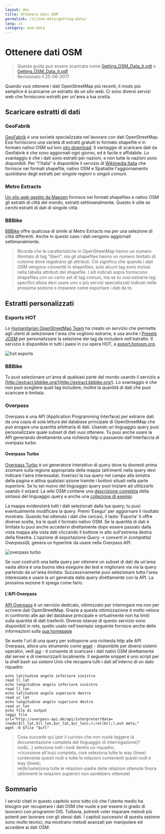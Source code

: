 ```yaml
---
layout: doc
title: Ottenere dati OSM
permalink: /it/osm-data/getting-data/
lang: it
category: osm-data
---
```


Ottenere dati OSM
=================  

> Questa guida può essere scaricata come [Getting_OSM_Data_it.odt](/files/Getting_OSM_Data_it.odt) o [Getting_OSM_Data_it.pdf](/files/Getting_OSM_Data_it.pdf)  
> Revisionato il 25-06-2017

Quando vuoi ottenere i dati OpenStreetMap più recenti, il modo più semplice è scaricarne un estratto da un sito web. Ci sono diversi servizi web che forniscono estratti per un'area a tua scelta.  

Scaricare estratti di dati
--------------------------

### GeoFabrik

[GeoFabrik](http://geofabrik.de) è una società specializzata nel lavorare con dati OpenStreetMap. Essi forniscono una varietà di estratti gratuiti in formato shapefile e in formato nativo OSM sul loro [sito download](http://download.geofabrik.de). Il vantaggio di scaricare dati da Geofabrik è che sono aggiornati ogni giorno, ed è facile e affidabile. Lo svantaggio è che i dati sono estratti per nazioni, e non tutte le nazioni sono disponibili. Per "l'Italia" è disponibile il servizio di [Wikimedia Italia](http://osm-estratti.wmflabs.org/estratti/) che fornisce nei formati shapefile, nativo OSM e Spatialite l'aggiornamento quotidiano degli estratti per singole regioni o singoli comuni.  

### Metro Extracts

[Un sito web gestito da Mapzen](https://mapzen.com/data/metro-extracts/) fornisce nei formati shapefiles e nativo OSM gli estratti di città del mondo, estratti settimanalmente. Questo è utile se cerchi estratti di dati di singole città.  

### BBBike  

[BBBike](http://download.bbbike.org/osm/bbbike/) offre qualcosa di simile ai Metro Extracts ma per una selezione di città differenti. Anche in questo caso i dati vengono aggiornati settimanalmente.

>Ricorda che le caratteristiche in OpenStreetMap hanno un numero illimitato di tag "liberi",
>ma gli shapefiles hanno un numero limitato di colonne dove registrano gli attributi. Ciò significa
>che quando i dati OSM vengono convertiti in shapefiles, solo alcuni tag sono
>inclusi nella tabella attributi del shapefile. I siti indicati sopra forniscono shapefiles
>con un certo set di tag comuni, ma se tu vuoi estrarre tag specifici
>allora devi usare uno o più servizi specializzati indicati nella prossima sezione
>o imparare come esportare i dati da te.

Estratti personalizzati
-------------------

### Exports HOT   

Lo [Humanitarian OpenStreetMap Team](http://hotosm.org) ha creato un servizio che permette agli utenti di selezionare l'area che vogliono estrarre, e usa anche i [Presets JOSM](/en/josm/josm-presets/)
per personalizzare la selezione dei tag da includere nell'estratto. Il servizio è disponibile in tutti i paesi in cui opera HOT, a [export.hotosm.org](http://export.hotosm.org).

![hot exports][]

### BBBike  

Tu puoi selezionare un'area di qualsiasi parte del mondo usando il servizio a [http://extract.bbbike.org/](http://extract.bbbike.org/). Lo svantaggio è che non puoi scegliere quali tag includere, inoltre la quantità di dati che puoi scaricare è limitata.  

### Overpass

Overpass è una API  (Application Programming Interface) per estrarre dati da una copia di sola lettura del database principale di OpenStreetMap che può erogare una quantità arbitraria di dati. Usando un linguaggio query puoi personalizzare quale subset di dati vuoi ottenere. Tu puoi anche usare la API generando direttamente una richiesta http o passando dall'interfaccia di overpass turbo.

#### Overpass Turbo

[Overpass Turbo](http://overpass-turbo.eu/) è un generatore interattivo di query dove tu dovresti prima zoomare sulla regione appropriata della mappa (altrimenti nella query devi indicare l'aera interessata). Inserisci la tua query nel campo alla sinistra della pagina e attiva qualsiasi azione tramite i bottoni situati nella parte superiore. Se tu sei nuovo del linguaggio query puoi iniziare ad utilizzarlo usando il wizard. La wiki OSM contiene una [descrizione completa](http://wiki.openstreetmap.org/wiki/Overpass_API/Overpass_QL) della sintassi del linguaggio query e anche una [collezione di esempi](http://wiki.openstreetmap.org/wiki/Overpass_API/Overpass_API_by_Example).

La mappa evidenzierà tutti i dati selezionati dalla tua query; tu puoi eventualmente modificare la query. Premi 'Esegui' per aggiornare il risultato mostrato. Quando hai ottenuto i dati che cercavi, il tasto 'Esporta' ti offre diverse scelte, tra le quali il formato nativo OSM. Se la quantità di dati è limitata tu puoi  anche accedervi direttamente dopo essere passato dalla vista mappa alla vista dati cliccando il bottone in alto sull'estrema destra della finestra. L'opzione di esportazione  *Query -> converti in (compatta) OverpassQL* genera un hyperlink da usare nella Overpass API.

![overpass turbo][]

Se vuoi costruirti una bella query per ottenere un subset di dati da un'area vasta allora è una buona idea eseguire dei test e migliorare via via la query partendo da un'area limitata. Successivamente puoi selezionare tutta l'area interessata e usare la url generata dalla query direttamente con la API. La prossima sezione ti spiega come farlo.

#### L'API Overpass

[API Overpass](http://wiki.openstreetmap.org/wiki/Overpass_API) è un servizio dedicato, ottimizzato per interrogare ma non per scrivere dati OpenStreetMap. Grazie a questa ottimizzazione è molto veloce in confronto alle api del database principale e virtualmente non ha limiti sulla quantità di dati trasferiti. Diverse istanze di questo servizio sono disponibili in rete, quello usato nell'esempio seguente fornisce anche delle informazioni sulla [sua homepage](http://overpass-api.de/)

Se avete l'url di una query per sottoporre una richiesta http alle API Overpass, allora uno strumento come [wget](https://www.gnu.org/software/wget/) - disponibile per diversi sistemi operativi,  vedi  [qui](http://wget.addictivecode.org/FrequentlyAskedQuestions?action=show&redirect=Faq#download) - ti consente di scaricare i dati nativi OSM direttamente dal server e di memorizzarli localmente. Il seguente snippet è uno script per la shell bash sui sistemi Unix che recupera tutti i dati all'interno di un dato riquadro:

```
echo latitudine angolo inferiore sinistro
read ll_lat
echo longitudine angolo inferiore sinistro
read ll_lon
echo latitudine angolo superiore destro
read ur_lat
echo longitudine angolo superiore destro
read ur_lon
echo file di output
leggi file
url="http://overpass-api.de/api/interpreter?data=(node($ll_lat,$ll_lon,$ur_lat,$ur_lon);<;rel(br););out meta;"
wget -O $file "$url"
```
>Cosa succede qui (per il curioso che non vuole leggere la documentazione completa del linguaggio di interrogazione)?  
nodi(...) seleziona tutti i nodi dentro un riquadro;  
><ricorsione all'insù completa, cioè seleziona tutte le way (linee) contenente questi nodi e tutte le relazioni contenenti questi nodi e way (linee);  
>rel(br)seleziona tutte le relazioni-padre delle relazioni ottenute finora (altrimenti le relazioni superiori non sarebbero ottenute)
>



Sommario
-------  

I servizi citati in questo capitolo sono tutto ciò che l'utente medio ha bisogno per recuperare i dati OSM che vuole e per essere in grado di lavorarci con programmi GIS. Tuttavia, potresti voler imparare metodi più potenti per lavorare con gli stessi dati. I capitoli successivi di questa sezione sono molto tecnici, ma mostrano metodi avanzati per manipolare ed accedere ai dati OSM.  


[hot exports]: /images/osm-data/hot-exports.png
[overpass turbo]: /images/osm-data/overpass_turbo.png